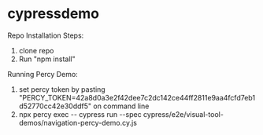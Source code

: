 # cypressdemo

Repo Installation Steps:
1. clone repo
2. Run "npm install"

Running Percy Demo:

1. set percy token by pasting "PERCY_TOKEN=42a8d0a3e2f42dee7c2dc142ce44ff2811e9aa4fcfd7eb1d52770cc42e30ddf5" on command line
2. npx percy exec -- cypress run --spec cypress/e2e/visual-tool-demos/navigation-percy-demo.cy.js
